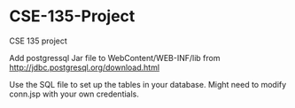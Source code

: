 CSE-135-Project
===============
CSE 135 project

Add postgressql Jar file to WebContent/WEB-INF/lib from http://jdbc.postgresql.org/download.html

Use the SQL file to set up the tables in your database. Might need to modify conn.jsp with your own credentials.
